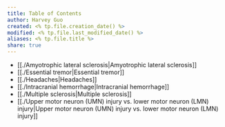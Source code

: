 ```yaml
---
title: Table of Contents
author: Harvey Guo
created: <% tp.file.creation_date() %>
modified: <% tp.file.last_modified_date() %>
aliases: <% tp.file.title %>
share: true
---
```

- [[./Amyotrophic lateral sclerosis|Amyotrophic lateral sclerosis]]
- [[./Essential tremor|Essential tremor]]
- [[./Headaches|Headaches]]
- [[./Intracranial hemorrhage|Intracranial hemorrhage]]
- [[./Multiple sclerosis|Multiple sclerosis]]
- [[./Upper motor neuron (UMN) injury vs. lower motor neuron (LMN) injury|Upper motor neuron (UMN) injury vs. lower motor neuron (LMN) injury]]

